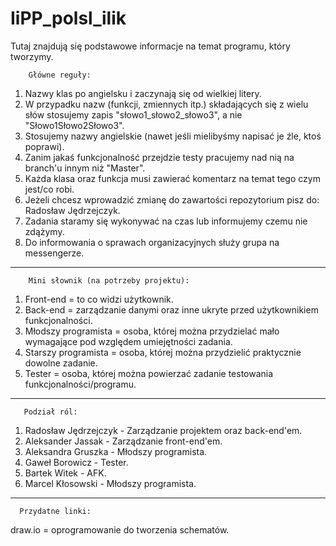 # IiPP_polsl_ilik

Tutaj znajdują się podstawowe informacje na temat programu, który tworzymy.
  
        Główne reguły:
1. Nazwy klas po angielsku i zaczynają się od wielkiej litery.
2. W przypadku nazw (funkcji, zmiennych itp.) składających się z wielu słów stosujemy zapis "słowo1_słowo2_słowo3",
a nie "Słowo1Słowo2Słowo3".
3. Stosujemy nazwy angielskie (nawet jeśli mielibyśmy napisać je źle, ktoś poprawi).
4. Zanim jakaś funkcjonalność przejdzie testy pracujemy nad nią na branch'u innym niż "Master".
5. Każda klasa oraz funkcja musi zawierać komentarz na temat tego czym jest/co robi. 
6. Jeżeli chcesz wprowadzić zmianę do zawartości repozytorium pisz do: Radosław Jędrzejczyk.
7. Zadania staramy się wykonywać na czas lub informujemy czemu nie zdążymy.
8. Do informowania o sprawach organizacyjnych służy grupa na messengerze. 

--------------------


        Mini słownik (na potrzeby projektu):
1. Front-end = to co widzi użytkownik.
2. Back-end = zarządzanie danymi oraz inne ukryte przed użytkownikiem funkcjonalności.
3. Młodszy programista = osoba, której można przydzielać mało wymagające pod względem umiejętności zadania.
4. Starszy programista = osoba, której można przydzielić praktycznie dowolne zadanie.
5. Tester = osoba, której można powierzać zadanie testowania funkcjonalności/programu.


--------------------

       Podział ról: 
1. Radosław Jędrzejczyk - Zarządzanie projektem oraz back-end'em.
2. Aleksander Jassak - Zarządzanie front-end'em.
3. Aleksandra Gruszka - Młodszy programista.
4. Gaweł Borowicz - Tester.
5. Bartek Witek - AFK.
6. Marcel Kłosowski - Młodszy programista.

--------------------
     
      Przydatne linki: 
 draw.io = oprogramowanie do tworzenia schematów.

